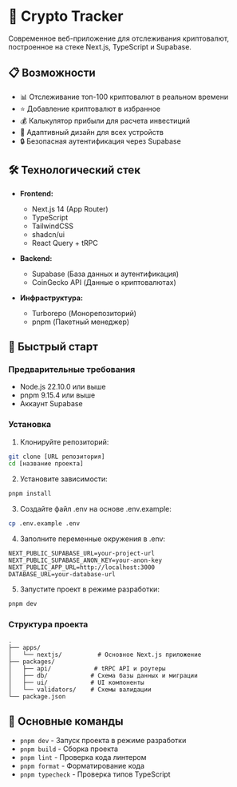 # 🚀 Crypto Tracker

Современное веб-приложение для отслеживания криптовалют, построенное на стеке Next.js, TypeScript и Supabase.

## 📋 Возможности

- 📊 Отслеживание топ-100 криптовалют в реальном времени
- ⭐ Добавление криптовалют в избранное
- 💰 Калькулятор прибыли для расчета инвестиций
- 📱 Адаптивный дизайн для всех устройств
- 🔒 Безопасная аутентификация через Supabase

## 🛠 Технологический стек

- **Frontend:**
  - Next.js 14 (App Router)
  - TypeScript
  - TailwindCSS
  - shadcn/ui
  - React Query + tRPC

- **Backend:**
  - Supabase (База данных и аутентификация)
  - CoinGecko API (Данные о криптовалютах)

- **Инфраструктура:**
  - Turborepo (Монорепозиторий)
  - pnpm (Пакетный менеджер)

## 🚀 Быстрый старт

### Предварительные требования

- Node.js 22.10.0 или выше
- pnpm 9.15.4 или выше
- Аккаунт Supabase

### Установка

1. Клонируйте репозиторий:
```bash
git clone [URL репозитория]
cd [название проекта]
```

2. Установите зависимости:
```bash
pnpm install
```

3. Создайте файл .env на основе .env.example:
```bash
cp .env.example .env
```

4. Заполните переменные окружения в .env:
```
NEXT_PUBLIC_SUPABASE_URL=your-project-url
NEXT_PUBLIC_SUPABASE_ANON_KEY=your-anon-key
NEXT_PUBLIC_APP_URL=http://localhost:3000
DATABASE_URL=your-database-url
```

5. Запустите проект в режиме разработки:
```bash
pnpm dev
```

### Структура проекта

```
.
├── apps/
│   └── nextjs/          # Основное Next.js приложение
├── packages/
│   ├── api/            # tRPC API и роутеры
│   ├── db/            # Схема базы данных и миграции
│   ├── ui/            # UI компоненты
│   └── validators/    # Схемы валидации
└── package.json
```

## 📝 Основные команды

- `pnpm dev` - Запуск проекта в режиме разработки
- `pnpm build` - Сборка проекта
- `pnpm lint` - Проверка кода линтером
- `pnpm format` - Форматирование кода
- `pnpm typecheck` - Проверка типов TypeScript


